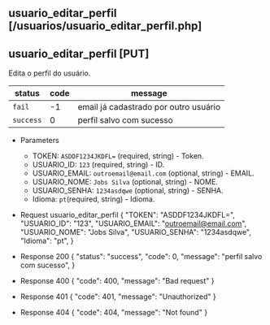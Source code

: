 ## usuario_editar_perfil [/usuarios/usuario_editar_perfil.php]

## usuario_editar_perfil [PUT]

Edita o perfil do usuário.

status    | code | message
---       | ---  | ---
`fail`    | -1   | email já cadastrado por outro usuário
`success` |  0   | perfil salvo com sucesso

+ Parameters
    + TOKEN: `ASDDF1234JKDFL=` (required, string) - Token.
    + USUARIO_ID: `123` (required, string) - ID.
    + USUARIO_EMAIL: `outroemail@email.com` (optional, string) - EMAIL.
    + USUARIO_NOME: `Jobs Silva` (optional, string) - NOME.
    + USUARIO_SENHA: `1234asdqwe` (optional, string) - SENHA.
    + Idioma: `pt`(required, string) - Idioma.

+ Request usuario_editar_perfil
    {
        "TOKEN": "ASDDF1234JKDFL=",
        "USUARIO_ID": "123",
        "USUARIO_EMAIL": "outroemail@email.com",
        "USUARIO_NOME": "Jobs Silva",
        "USUARIO_SENHA": "1234asdqwe",
        "Idioma": "pt",
    }

+ Response 200
    {
        "status": "success",
        "code": 0,
        "message": "perfil salvo com sucesso",
    }

+ Response 400
    {
        "code": 400,
        "message": "Bad request"
    }

+ Response 401
    {
        "code": 401,
        "message": "Unauthorized"
    }

+ Response 404
    {
        "code": 404,
        "message": "Not found"
    }